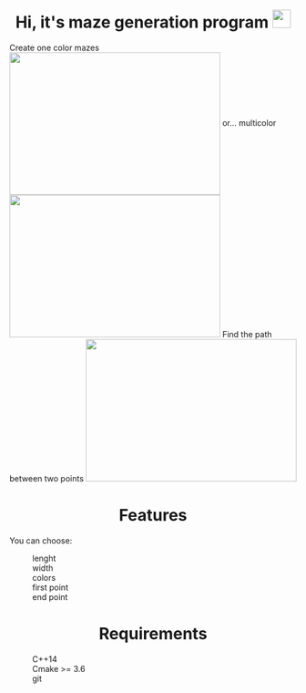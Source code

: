 <h1 align="center">Hi, it's maze generation program
<img src="https://github.com/blackcater/blackcater/raw/main/images/Hi.gif" height="32"/></h1>
Create one color mazes
<img align="center"  src=https://user-images.githubusercontent.com/119759200/205481320-66daa3a2-2e67-477a-aea9-ab1b70e0c6d5.png  width="370" height="250">
or... multicolor
<img src=https://user-images.githubusercontent.com/119759200/205481536-b78b1c87-99fc-4a22-b480-b9aeea348f56.png width="370" height="250">
Find the path between two points
<img src=https://user-images.githubusercontent.com/119759200/205481660-ac3a3366-085b-4b7d-9063-66f2c7ff56ec.png width="370" height="250">
<h1 align="center">Features </h1>
You can choose:
  <dl>
  <dd>lenght</dd>
  <dd>width</dd>
  <dd>colors</dd>
  <dd>first point</dd>
  <dd>end point</dd>
</dl>
<h1 align="center">Requirements </h1>
<dl>
  <dd>C++14 </dd>
  <dd>Cmake >= 3.6</dd>
  <dd>git</dd>
</dl>
